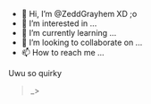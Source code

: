 - 👋 Hi, I’m @ZeddGrayhem XD ;o
- 👀 I’m interested in ... 
- 🌱 I’m currently learning ...
- 💞️ I’m looking to collaborate on ...
- 📫 How to reach me ... 

Uwu so quirky
>_>
